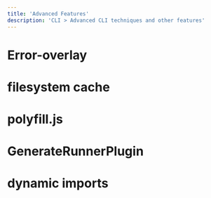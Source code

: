 ```yaml
---
title: 'Advanced Features'
description: 'CLI > Advanced CLI techniques and other features'
---
```


# Error-overlay
# filesystem cache

# polyfill.js


# GenerateRunnerPlugin

# dynamic imports
